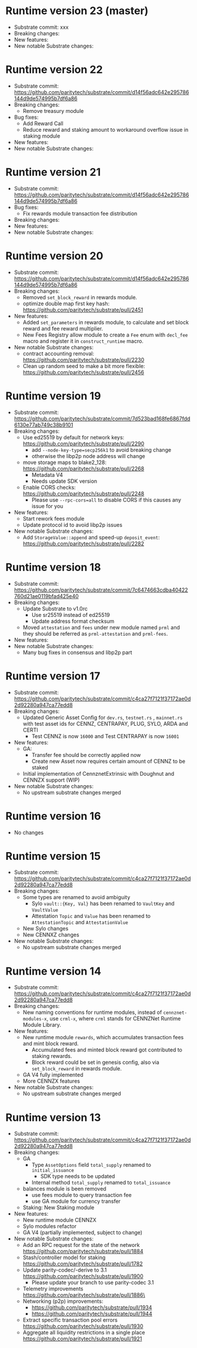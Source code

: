# Runtime version 23 (master)
- Substrate commit: xxx
- Breaking changes:
- New features:
- New notable Substrate changes:

# Runtime version 22
- Substrate commit: https://github.com/paritytech/substrate/commit/d14f56adc642e295786144d9de574995b7df6a86
- Breaking changes:
	- Remove treasury module
- Bug fixes:
	- Add Reward Call
	- Reduce reward and staking amount to workaround overflow issue in staking module
- New features:
- New notable Substrate changes:

# Runtime version 21
- Substrate commit: https://github.com/paritytech/substrate/commit/d14f56adc642e295786144d9de574995b7df6a86
- Bug fixes:
	- Fix rewards module transaction fee distribution
- Breaking changes:
- New features:
- New notable Substrate changes:

# Runtime version 20
- Substrate commit: https://github.com/paritytech/substrate/commit/d14f56adc642e295786144d9de574995b7df6a86
- Breaking changes:
	- Removed `set_block_reward` in rewards module.
	- optimize double map first key hash: https://github.com/paritytech/substrate/pull/2451
- New features:
	- Added `set_parameters` in rewards module, to calculate and set block reward and fee reward multiplier.
	- New Fees Registry allow module to create a `Fee` enum with `decl_fee` macro and register it in `construct_runtime` macro.
- New notable Substrate changes:
	- contract accounting removal: https://github.com/paritytech/substrate/pull/2230
	- Clean up random seed to make a bit more flexible: https://github.com/paritytech/substrate/pull/2456

# Runtime version 19
- Substrate commit: https://github.com/paritytech/substrate/commit/7d523bad168fe6867fdd6130e77ab749c38b9101
- Breaking changes:
	- Use ed25519 by default for network keys: https://github.com/paritytech/substrate/pull/2290
		- add `--node-key-type=secp256k1` to avoid breaking change
		- otherwise the libp2p node address will change
	- move storage maps to blake2_128: https://github.com/paritytech/substrate/pull/2268
		- Metadata V4
		- Needs update SDK version
	- Enable CORS checks: https://github.com/paritytech/substrate/pull/2248
		- Please use `--rpc-cors=all` to disable CORS if this causes any issue for you
- New features:
	- Start rework fees module
	- Update protocol id to avoid libp2p issues
- New notable Substrate changes:
	- Add `StorageValue::append` and speed-up `deposit_event`: https://github.com/paritytech/substrate/pull/2282

# Runtime version 18
- Substrate commit: https://github.com/paritytech/substrate/commit/7c6474663cdba40422760d21ae0119bfad425e40
- Breaking changes:
	- Update Substrate to v1.0rc
		- Use sr25519 instead of ed25519
		- Update address format checksum
	- Moved `attestation` and `fees` under new module named `prml` and they should be referred as `prml-attestation` and `prml-fees`.
- New features:
- New notable Substrate changes:
	- Many bug fixes in consensus and libp2p part

# Runtime version 17
- Substrate commit: https://github.com/paritytech/substrate/commit/c4ca27f7121f37172ae0d2d92280a947ca77edd8
- Breaking changes:
	- Updated Generic Asset Config for `dev.rs`, `testnet.rs` , `mainnet.rs` with test asset ids for CENNZ, CENTRAPAY, PLUG, SYLO, ARDA and CERTI
		- Test CENNZ is now `16000` and Test CENTRAPAY is now `16001`
- New features:
	- GA:
		- Transfer fee should be correctly applied now
		- Create new Asset now requires certain amount of CENNZ to be staked
	- Initial implementation of CennznetExtrinsic with Doughnut and CENNZX support (WIP)
- New notable Substrate changes:
	- No upstream substrate changes merged

# Runtime version 16
- No changes

# Runtime version 15
- Substrate commit: https://github.com/paritytech/substrate/commit/c4ca27f7121f37172ae0d2d92280a947ca77edd8
- Breaking changes:
	- Some types are renamed to avoid ambiguity
		- Sylo `vault::{Key, Val}` has been renamed to `VaultKey` and `VaultValue`
		- Attestation `Topic` and `Value` has been renamed to `AttestationTopic` and `AttestationValue`
	- New Sylo changes
	- New CENNXZ changes
- New notable Substrate changes:
	- No upstream substrate changes merged

# Runtime version 14
- Substrate commit: https://github.com/paritytech/substrate/commit/c4ca27f7121f37172ae0d2d92280a947ca77edd8
- Breaking changes:
	- New naming conventions for runtime modules, instead of `cennznet-modules-x`, use `crml-x`, where `crml` stands for CENNZNet Runtime Module Library.
- New features:
	- New runtime module `rewards`, which accumulates transaction fees and mint block reward.
		- Accumulated fees and minted block reward got contributed to staking rewards.
		- Block reward could be set in genesis config, also via `set_block_reward` in rewards module.
	- GA V4 fully implemented
	- More CENNZX features
- New notable Substrate changes:
	- No upstream substrate changes merged

# Runtime version 13
- Substrate commit: https://github.com/paritytech/substrate/commit/c4ca27f7121f37172ae0d2d92280a947ca77edd8
- Breaking changes:
	- GA
		- Type `AssetOptions` field `total_supply` renamed to `initial_issuance`
			- SDK type needs to be updated
		- Internal method `total_supply` renamed to `total_issuance`
	- balances module is been removed
		- use fees module to query transaction fee
		- use GA module for currency transfer
	- Staking: New Staking module
- New features:
	- New runtime module CENNZX
	- Sylo modules refactor
	- GA V4 (partially implemented, subject to change)
- New notable Substrate changes:
	- Add an RPC request for the state of the network https://github.com/paritytech/substrate/pull/1884
	- Stash/controller model for staking https://github.com/paritytech/substrate/pull/1782
	- Update parity-codec/-derive to 3.1 https://github.com/paritytech/substrate/pull/1900
		- Please update your branch to use parity-codec 3.1
	- Telemetry improvements https://github.com/paritytech/substrate/pull/1886\
	- Networking (p2p) improvements:
		- https://github.com/paritytech/substrate/pull/1934
		- https://github.com/paritytech/substrate/pull/1944
	- Extract specific transaction pool errors https://github.com/paritytech/substrate/pull/1930
	- Aggregate all liquidity restrictions in a single place https://github.com/paritytech/substrate/pull/1921
